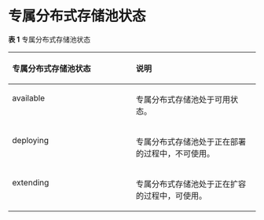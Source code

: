 # 专属分布式存储池状态<a name="ZH-CN_TOPIC_0097054483"></a>

**表 1**  专属分布式存储池状态

<a name="table13269058154634"></a>
<table><thead align="left"><tr id="row56316957154634"><th class="cellrowborder" valign="top" width="50%" id="mcps1.2.3.1.1"><p id="p51546376154634"><a name="p51546376154634"></a><a name="p51546376154634"></a>专属分布式存储池状态</p>
</th>
<th class="cellrowborder" valign="top" width="50%" id="mcps1.2.3.1.2"><p id="p14506961154634"><a name="p14506961154634"></a><a name="p14506961154634"></a>说明</p>
</th>
</tr>
</thead>
<tbody><tr id="row63453790154634"><td class="cellrowborder" valign="top" width="50%" headers="mcps1.2.3.1.1 "><p id="p39483332154634"><a name="p39483332154634"></a><a name="p39483332154634"></a>available</p>
</td>
<td class="cellrowborder" valign="top" width="50%" headers="mcps1.2.3.1.2 "><p id="p44033323154634"><a name="p44033323154634"></a><a name="p44033323154634"></a>专属分布式存储池处于可用状态。</p>
</td>
</tr>
<tr id="row60755590154634"><td class="cellrowborder" valign="top" width="50%" headers="mcps1.2.3.1.1 "><p id="p22255761154634"><a name="p22255761154634"></a><a name="p22255761154634"></a>deploying</p>
</td>
<td class="cellrowborder" valign="top" width="50%" headers="mcps1.2.3.1.2 "><p id="p57886192154634"><a name="p57886192154634"></a><a name="p57886192154634"></a>专属分布式存储池处于正在部署的过程中，不可使用。</p>
</td>
</tr>
<tr id="row51213683154634"><td class="cellrowborder" valign="top" width="50%" headers="mcps1.2.3.1.1 "><p id="p54667628154634"><a name="p54667628154634"></a><a name="p54667628154634"></a>extending</p>
</td>
<td class="cellrowborder" valign="top" width="50%" headers="mcps1.2.3.1.2 "><p id="p66001709154634"><a name="p66001709154634"></a><a name="p66001709154634"></a>专属分布式存储池处于正在扩容的过程中，可使用。</p>
</td>
</tr>
</tbody>
</table>

